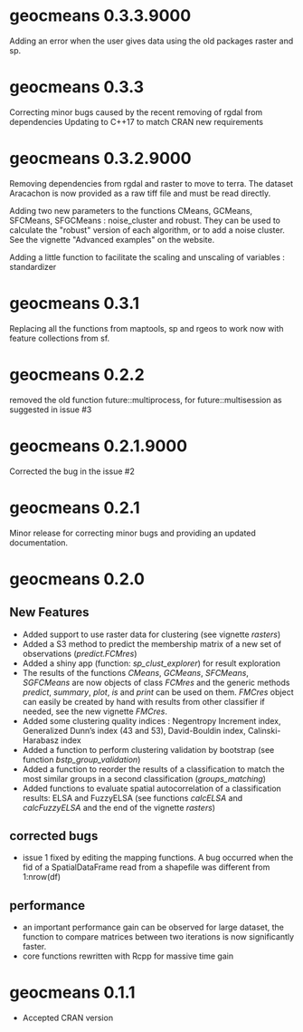 # geocmeans 0.3.3.9000

Adding an error when the user gives data using the old packages raster and sp.

# geocmeans 0.3.3

Correcting minor bugs caused by the recent removing of rgdal from dependencies
Updating to C++17 to match CRAN new requirements

# geocmeans 0.3.2.9000

Removing dependencies from rgdal and raster to move to terra.
The dataset Aracachon is now provided as a raw tiff file and must be read directly.

Adding two new parameters to the functions CMeans, GCMeans, SFCMeans, SFGCMeans : noise_cluster and robust. They can be used to calculate the "robust" version of each algorithm, or to add a noise cluster. See the vignette "Advanced examples" on the website.

Adding a little function to facilitate the scaling and unscaling of variables : standardizer

# geocmeans 0.3.1

Replacing all the functions from maptools, sp and rgeos to work now with feature collections from sf.

# geocmeans 0.2.2

removed the old function future::multiprocess, for future::multisession as suggested in issue #3

# geocmeans 0.2.1.9000

Corrected the bug in the issue #2

# geocmeans 0.2.1

Minor release for correcting minor bugs and providing an updated documentation.

# geocmeans 0.2.0

## New Features

* Added support to use raster data for clustering (see vignette *rasters*)
* Added a S3 method to predict the membership matrix of a new set of observations (*predict.FCMres*)
* Added a shiny app (function: *sp_clust_explorer*) for result exploration
* The results of the functions *CMeans*, *GCMeans*, *SFCMeans*, *SGFCMeans* are now objects of class *FCMres* and the generic methods *predict*, *summary*, *plot*, *is* and *print* can be used on them. *FMCres* object can easily be created by hand with results from other classifier if needed, see the new vignette *FMCres*.
* Added some clustering quality indices : Negentropy Increment index, Generalized Dunn’s index (43 and 53), David-Bouldin index, Calinski-Harabasz index
* Added a function to perform clustering validation by bootstrap (see function *bstp_group_validation*)
* Added a function to reorder the results of a classification to match the most similar groups in a second classification (*groups_matching*)
* Added functions to evaluate spatial autocorrelation of a classification results: ELSA and FuzzyELSA (see functions *calcELSA* and *calcFuzzyELSA* and the end of the vignette *rasters*)

## corrected bugs

* issue 1 fixed by editing the mapping functions. A bug occurred when the fid of a SpatialDataFrame read from a shapefile was different from 1:nrow(df)

## performance

* an important performance gain can be observed for large dataset, the function to compare matrices between two iterations is now significantly faster.
* core functions rewritten with Rcpp for massive time gain

# geocmeans 0.1.1

* Accepted CRAN version
